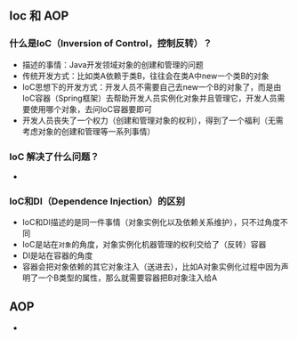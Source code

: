 ## Ioc 和 AOP
### 什么是IoC（Inversion of Control，控制反转）？
- 描述的事情：Java开发领域对象的创建和管理的问题
- 传统开发方式：比如类A依赖于类B，往往会在类A中new一个类B的对象
- IoC思想下的开发方式：开发人员不需要自己去new一个B的对象了，而是由IoC容器（Spring框架）去帮助开发人员实例化对象并且管理它，开发人员需要使用哪个对象，去问IoC容器要即可
- 开发人员丧失了一个权力（创建和管理对象的权利），得到了一个福利（无需考虑对象的创建和管理等一系列事情）

### IoC 解决了什么问题？
-  
### IoC和DI（Dependence Injection）的区别
- IoC和DI描述的是同一件事情（对象实例化以及依赖关系维护），只不过角度不同
- IoC是站在`对象`的角度，对象实例化机器管理的权利交给了（反转）容器
- DI是站在容器的角度
- 容器会把对象依赖的其它对象注入（送进去），比如A对象实例化过程中因为声明了一个B类型的属性，那么就需要容器把B对象注入给A

## AOP
- 
